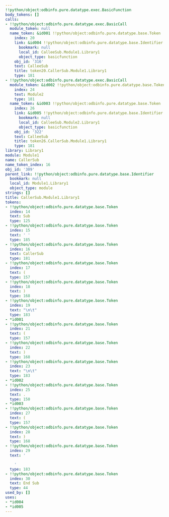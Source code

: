 ```yaml
---
!!python/object:odbinfo.pure.datatype.exec.BasicFunction
body_tokens: []
calls:
- !!python/object:odbinfo.pure.datatype.exec.BasicCall
  module_token: null
  name_token: &id001 !!python/object:odbinfo.pure.datatype.base.Token
    index: 20
    link: &id004 !!python/object:odbinfo.pure.datatype.base.Identifier
      bookmark: null
      local_id: CalleeSub.Module1.Library1
      object_type: basicfunction
    obj_id: '316'
    text: CalleeSub
    title: token20.CallerSub.Module1.Library1
    type: 181
- !!python/object:odbinfo.pure.datatype.exec.BasicCall
  module_token: &id002 !!python/object:odbinfo.pure.datatype.base.Token
    index: 24
    text: Module2
    type: 181
  name_token: &id003 !!python/object:odbinfo.pure.datatype.base.Token
    index: 26
    link: &id005 !!python/object:odbinfo.pure.datatype.base.Identifier
      bookmark: null
      local_id: CalleeSub.Module2.Library1
      object_type: basicfunction
    obj_id: '322'
    text: CalleeSub
    title: token26.CallerSub.Module1.Library1
    type: 181
library: Library1
module: Module1
name: CallerSub
name_token_index: 16
obj_id: '309'
parent_link: !!python/object:odbinfo.pure.datatype.base.Identifier
  bookmark: null
  local_id: Module1.Library1
  object_type: module
strings: []
title: CallerSub.Module1.Library1
tokens:
- !!python/object:odbinfo.pure.datatype.base.Token
  index: 14
  text: Sub
  type: 125
- !!python/object:odbinfo.pure.datatype.base.Token
  index: 15
  text: ' '
  type: 185
- !!python/object:odbinfo.pure.datatype.base.Token
  index: 16
  text: CallerSub
  type: 181
- !!python/object:odbinfo.pure.datatype.base.Token
  index: 17
  text: (
  type: 157
- !!python/object:odbinfo.pure.datatype.base.Token
  index: 18
  text: )
  type: 168
- !!python/object:odbinfo.pure.datatype.base.Token
  index: 19
  text: "\n\t"
  type: 183
- *id001
- !!python/object:odbinfo.pure.datatype.base.Token
  index: 21
  text: (
  type: 157
- !!python/object:odbinfo.pure.datatype.base.Token
  index: 22
  text: )
  type: 168
- !!python/object:odbinfo.pure.datatype.base.Token
  index: 23
  text: "\n\t"
  type: 183
- *id002
- !!python/object:odbinfo.pure.datatype.base.Token
  index: 25
  text: .
  type: 150
- *id003
- !!python/object:odbinfo.pure.datatype.base.Token
  index: 27
  text: (
  type: 157
- !!python/object:odbinfo.pure.datatype.base.Token
  index: 28
  text: )
  type: 168
- !!python/object:odbinfo.pure.datatype.base.Token
  index: 29
  text: '

    '
  type: 183
- !!python/object:odbinfo.pure.datatype.base.Token
  index: 30
  text: End Sub
  type: 44
used_by: []
uses:
- *id004
- *id005
---
```

